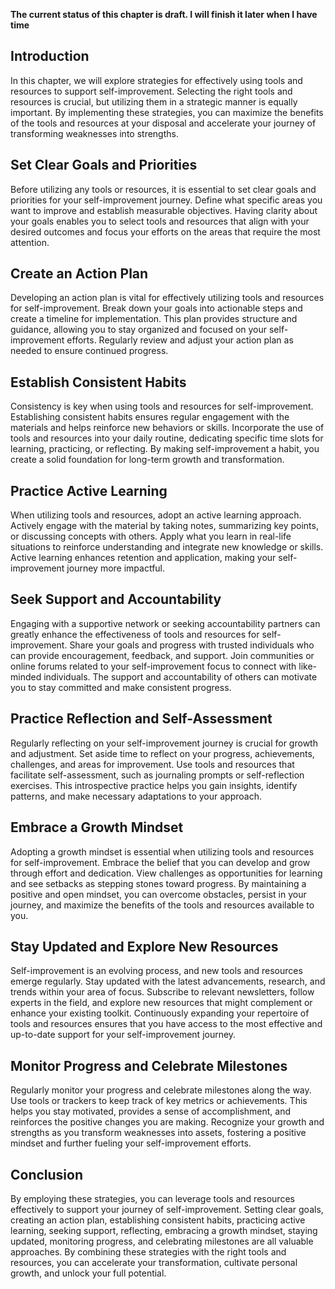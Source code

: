 **The current status of this chapter is draft. I will finish it later when I have time**

Introduction
------------

In this chapter, we will explore strategies for effectively using tools and resources to support self-improvement. Selecting the right tools and resources is crucial, but utilizing them in a strategic manner is equally important. By implementing these strategies, you can maximize the benefits of the tools and resources at your disposal and accelerate your journey of transforming weaknesses into strengths.

Set Clear Goals and Priorities
------------------------------

Before utilizing any tools or resources, it is essential to set clear goals and priorities for your self-improvement journey. Define what specific areas you want to improve and establish measurable objectives. Having clarity about your goals enables you to select tools and resources that align with your desired outcomes and focus your efforts on the areas that require the most attention.

Create an Action Plan
---------------------

Developing an action plan is vital for effectively utilizing tools and resources for self-improvement. Break down your goals into actionable steps and create a timeline for implementation. This plan provides structure and guidance, allowing you to stay organized and focused on your self-improvement efforts. Regularly review and adjust your action plan as needed to ensure continued progress.

Establish Consistent Habits
---------------------------

Consistency is key when using tools and resources for self-improvement. Establishing consistent habits ensures regular engagement with the materials and helps reinforce new behaviors or skills. Incorporate the use of tools and resources into your daily routine, dedicating specific time slots for learning, practicing, or reflecting. By making self-improvement a habit, you create a solid foundation for long-term growth and transformation.

Practice Active Learning
------------------------

When utilizing tools and resources, adopt an active learning approach. Actively engage with the material by taking notes, summarizing key points, or discussing concepts with others. Apply what you learn in real-life situations to reinforce understanding and integrate new knowledge or skills. Active learning enhances retention and application, making your self-improvement journey more impactful.

Seek Support and Accountability
-------------------------------

Engaging with a supportive network or seeking accountability partners can greatly enhance the effectiveness of tools and resources for self-improvement. Share your goals and progress with trusted individuals who can provide encouragement, feedback, and support. Join communities or online forums related to your self-improvement focus to connect with like-minded individuals. The support and accountability of others can motivate you to stay committed and make consistent progress.

Practice Reflection and Self-Assessment
---------------------------------------

Regularly reflecting on your self-improvement journey is crucial for growth and adjustment. Set aside time to reflect on your progress, achievements, challenges, and areas for improvement. Use tools and resources that facilitate self-assessment, such as journaling prompts or self-reflection exercises. This introspective practice helps you gain insights, identify patterns, and make necessary adaptations to your approach.

Embrace a Growth Mindset
------------------------

Adopting a growth mindset is essential when utilizing tools and resources for self-improvement. Embrace the belief that you can develop and grow through effort and dedication. View challenges as opportunities for learning and see setbacks as stepping stones toward progress. By maintaining a positive and open mindset, you can overcome obstacles, persist in your journey, and maximize the benefits of the tools and resources available to you.

Stay Updated and Explore New Resources
--------------------------------------

Self-improvement is an evolving process, and new tools and resources emerge regularly. Stay updated with the latest advancements, research, and trends within your area of focus. Subscribe to relevant newsletters, follow experts in the field, and explore new resources that might complement or enhance your existing toolkit. Continuously expanding your repertoire of tools and resources ensures that you have access to the most effective and up-to-date support for your self-improvement journey.

Monitor Progress and Celebrate Milestones
-----------------------------------------

Regularly monitor your progress and celebrate milestones along the way. Use tools or trackers to keep track of key metrics or achievements. This helps you stay motivated, provides a sense of accomplishment, and reinforces the positive changes you are making. Recognize your growth and strengths as you transform weaknesses into assets, fostering a positive mindset and further fueling your self-improvement efforts.

Conclusion
----------

By employing these strategies, you can leverage tools and resources effectively to support your journey of self-improvement. Setting clear goals, creating an action plan, establishing consistent habits, practicing active learning, seeking support, reflecting, embracing a growth mindset, staying updated, monitoring progress, and celebrating milestones are all valuable approaches. By combining these strategies with the right tools and resources, you can accelerate your transformation, cultivate personal growth, and unlock your full potential.
